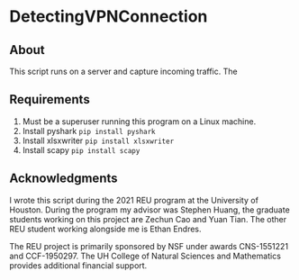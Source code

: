 # DetectingVPNConnection

## About
This script runs on a server and capture incoming traffic. The 


## Requirements

1. Must be a superuser running this program on a Linux machine. 
2. Install pyshark ``pip install pyshark``
3. Install xlsxwriter ``pip install xlsxwriter``
4. Install scapy ``pip install scapy``

## Acknowledgments
I wrote this script during the 2021 REU program at the University of Houston. During the program my advisor was Stephen Huang, the graduate students working on this project are Zechun Cao and Yuan Tian. The other REU student working alongside me is Ethan Endres.

The REU project is primarily sponsored by NSF under awards  CNS-1551221 and CCF-1950297. The UH College of Natural Sciences and Mathematics provides additional financial support.
